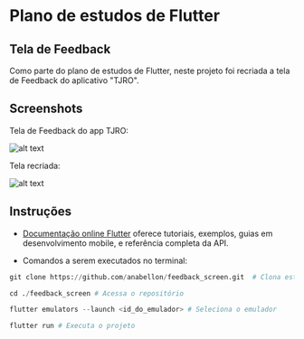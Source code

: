 # Plano de estudos de Flutter

## Tela de Feedback

Como parte do plano de estudos de Flutter, neste projeto foi recriada a tela de Feedback do aplicativo "TJRO".

## Screenshots

Tela de Feedback do app TJRO:

![alt text](https://live.staticflickr.com/65535/52736223952_d86bd019a5_z.jpg)

Tela recriada:

![alt text](https://live.staticflickr.com/65535/52768823168_6565305632_b.jpg)

## Instruções

- [Documentação online Flutter](https://docs.flutter.dev/) oferece tutoriais, exemplos, guias em desenvolvimento mobile, e referência completa da API.

- Comandos a serem executados no terminal:

```py
git clone https://github.com/anabellon/feedback_screen.git  # Clona este repositório
```

```py
cd ./feedback_screen # Acessa o repositório
```

```py
flutter emulators --launch <id_do_emulador> # Seleciona o emulador
```

```py
flutter run # Executa o projeto
```
